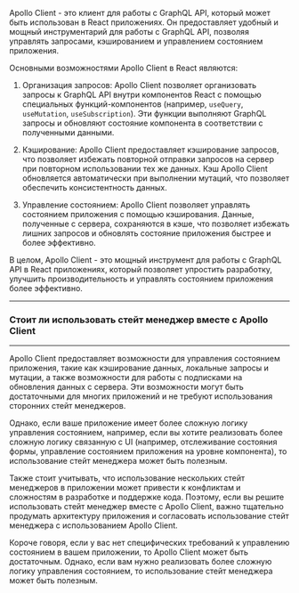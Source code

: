 Apollo Client - это клиент для работы с GraphQL API, который может быть использован в React приложениях. Он предоставляет удобный и мощный инструментарий для работы с GraphQL API, позволяя управлять запросами, кэшированием и управлением состоянием приложения.

Основными возможностями Apollo Client в React являются:

1.  Организация запросов: Apollo Client позволяет организовать запросы к GraphQL API внутри компонентов React с помощью специальных функций-компонентов (например, `useQuery`, `useMutation`, `useSubscription`). Эти функции выполняют GraphQL запросы и обновляют состояние компонента в соответствии с полученными данными.
    
2.  Кэширование: Apollo Client предоставляет кэширование запросов, что позволяет избежать повторной отправки запросов на сервер при повторном использовании тех же данных. Кэш Apollo Client обновляется автоматически при выполнении мутаций, что позволяет обеспечить консистентность данных.
    
3.  Управление состоянием: Apollo Client позволяет управлять состоянием приложения с помощью кэширования. Данные, полученные с сервера, сохраняются в кэше, что позволяет избежать лишних запросов и обновлять состояние приложения быстрее и более эффективно.
    

В целом, Apollo Client - это мощный инструмент для работы с GraphQL API в React приложениях, который позволяет упростить разработку, улучшить производительность и управлять состоянием приложения более эффективно.

---
### Cтоит ли использовать стейт менеджер вместе с Apollo Client
---

Apollo Client предоставляет возможности для управления состоянием приложения, такие как кэширование данных, локальные запросы и мутации, а также возможности для работы с подписками на обновления данных с сервера. Эти возможности могут быть достаточными для многих приложений и не требуют использования сторонних стейт менеджеров.

Однако, если ваше приложение имеет более сложную логику управления состоянием, например, если вы хотите реализовать более сложную логику связанную с UI (например, отслеживание состояния формы, управление состоянием приложения на уровне компонента), то использование стейт менеджера может быть полезным.

Также стоит учитывать, что использование нескольких стейт менеджеров в приложении может привести к конфликтам и сложностям в разработке и поддержке кода. Поэтому, если вы решите использовать стейт менеджер вместе с Apollo Client, важно тщательно продумать архитектуру приложения и согласовать использование стейт менеджера с использованием Apollo Client.

Короче говоря, если у вас нет специфических требований к управлению состоянием в вашем приложении, то Apollo Client может быть достаточным. Однако, если вам нужно реализовать более сложную логику управления состоянием, то использование стейт менеджера может быть полезным.